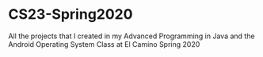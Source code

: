 # CS23-Spring2020
All the projects that I created in my Advanced Programming in Java and the Android Operating System Class at El Camino Spring 2020

